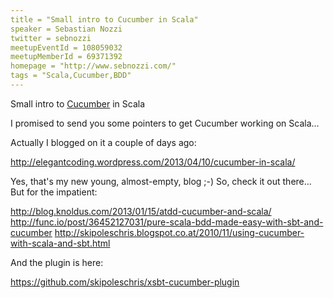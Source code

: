 ```yaml
---
title = "Small intro to Cucumber in Scala"
speaker = Sebastian Nozzi
twitter = sebnozzi
meetupEventId = 108059032
meetupMemberId = 69371392
homepage = "http://www.sebnozzi.com/"
tags = "Scala,Cucumber,BDD"
---
```

Small intro to [Cucumber](http://cukes.info/) in Scala

I promised to send you some pointers to get Cucumber working on Scala...

Actually I blogged on it a couple of days ago:

<http://elegantcoding.wordpress.com/2013/04/10/cucumber-in-scala/>

Yes, that's my new young, almost-empty, blog ;-) So, check it out there... 
But for the impatient:

<http://blog.knoldus.com/2013/01/15/atdd-cucumber-and-scala/>
<http://func.io/post/36452127031/pure-scala-bdd-made-easy-with-sbt-and-cucumber>
<http://skipoleschris.blogspot.co.at/2010/11/using-cucumber-with-scala-and-sbt.html>

And the plugin is here:

<https://github.com/skipoleschris/xsbt-cucumber-plugin>